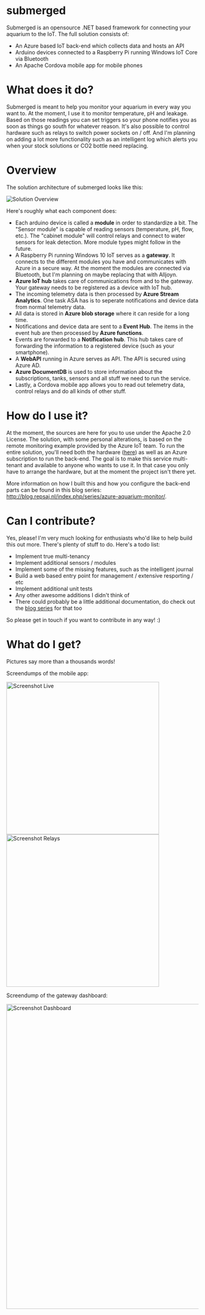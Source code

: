 
# submerged

Submerged is an opensource .NET based framework for connecting your aquarium to the IoT. The full solution consists of:

* An Azure based IoT back-end which collects data and hosts an API
* Arduino devices connected to a Raspberry Pi running Windows IoT Core via Bluetooth
* An Apache Cordova mobile app for mobile phones

# What does it do?

Submerged is meant to help you monitor your aquarium in every way you want to. At the moment, I use it to monitor temperature, pH and leakage. Based on those readings you can set triggers so your phone notifies you as soon as things go south for whatever reason. It's also possible to control hardware such as relays to switch power sockets on / off. And I'm planning on adding a lot more functionality such as an intelligent log which alerts you when your stock solutions or CO2 bottle need replacing.

# Overview

The solution architecture of submerged looks like this:

![Solution Overview](http://www.repsaj.nl/Uploads/submerged/submerged_overview.png)

Here's roughly what each component does:

* Each arduino device is called a **module** in order to standardize a bit. The "Sensor module" is capable of reading sensors (temperature, pH, flow, etc.). The "cabinet module" will control relays and connect to water sensors for leak detection. More module types might follow in the future.
* A Raspberry Pi running Windows 10 IoT serves as a **gateway**. It connects to the different modules you have and communicates with Azure in a secure way. At the moment the modules are connected via Bluetooth, but I'm planning on maybe replacing that with Alljoyn.
* **Azure IoT hub** takes care of communications from and to the gateway. Your gateway needs to be registered as a device with IoT hub.
* The incoming telemetry data is then processed by **Azure Stream Analytics**. One task ASA has is to seperate notifications and device data from normal telemetry data.
* All data is stored in **Azure blob storage** where it can reside for a long time.
* Notifications and device data are sent to a **Event Hub**. The items in the event hub are then processed by **Azure functions**.
* Events are forwarded to a **Notification hub**. This hub takes care of forwarding the information to a registered device (such as your smartphone).
* A **WebAPI** running in Azure serves as API. The API is secured using Azure AD.
* **Azure DocumentDB** is used to store information about the subscriptions, tanks, sensors and all stuff we need to run the service.
* Lastly, a Cordova mobile app allows you to read out telemetry data, control relays and do all kinds of other stuff.

# How do I use it?

At the moment, the sources are here for you to use under the Apache 2.0 License. The solution, with some personal alterations, is based on the remote monitoring example provided by the Azure IoT team. To run the entire solution, you'll need both the hardware ([here](hardware.md)) as well as an Azure subscription to run the back-end. The goal is to make this service multi-tenant and available to anyone who wants to use it. In that case you only have to arrange the hardware, but at the moment the project isn't there yet.

More information on how I built this and how you configure the back-end parts can be found in this blog series: <http://blog.repsaj.nl/index.php/series/azure-aquarium-monitor/>.

# Can I contribute? 

Yes, please! I'm very much looking for enthusiasts who'd like to help build this out more. There's plenty of stuff to do. Here's a todo list:

* Implement true multi-tenancy
* Implement additional sensors / modules
* Implement some of the missing features, such as the intelligent journal
* Build a web based entry point for management / extensive resporting / etc
* Implement additional unit tests
* Any other awesome additions I didn't think of
* There could probably be a little additional documentation, do check out the [blog series](http://blog.repsaj.nl/index.php/series/azure-aquarium-monitor/) for that too

So please get in touch if you want to contribute in any way! :)

# What do I get?

Pictures say more than a thousands words!

Screendumps of the mobile app:

<img src="http://www.repsaj.nl/Uploads/submerged/submerged_live.png" alt="Screenshot Live" width="400"/>
<img src="http://www.repsaj.nl/Uploads/submerged/submerged_relays.png" alt="Screenshot Relays" width="400"/>

Screendump of the gateway dashboard:

<img src="http://www.repsaj.nl/Uploads/submerged/submerged_dashboard.png" alt="Screenshot Dashboard" width="800"/>
